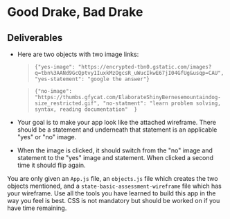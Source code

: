 # Good Drake, Bad Drake

## Deliverables

- Here are two objects with two image links:

   > `{"yes-image": "https://encrypted-tbn0.gstatic.com/images?q=tbn%3AANd9GcQptvy1IuxkMzOgcsR_uWucIkwE67jI04GfUg&usqp=CAU", "yes-statement": "google the answer"}`
   
   > `{"no-image": "https://thumbs.gfycat.com/ElaborateShinyBernesemountaindog-size_restricted.gif", "no-statment": "learn problem solving, syntax, reading documentation"  }`

- Your goal is to make your app look like the attached wireframe. There should be a statement and underneath that statement is an applicable "yes" or "no" image. 

- When the image is clicked, it should switch from the "no" image and statement to the "yes" image and statement. When clicked a second time it should flip again. 

You are only given an `App.js` file, an `objects.js` file which creates the two objects mentioned, and a `state-basic-assessment-wireframe` file which has your wireframe. Use all the tools you have learned to build this app in the way you feel is best. CSS is not mandatory but should be worked on if you have time remaining.